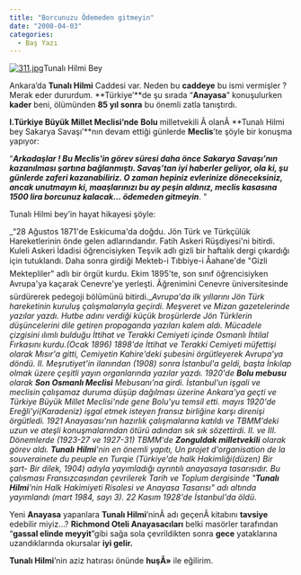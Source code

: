 ```yaml
---
title: "Borcunuzu Ödemeden gitmeyin"
date: "2008-04-03"
categories: 
  - Baş Yazı
---
```


 [![311.jpg](/uploads/2008/04/311.jpg)](/uploads/2008/04/311.jpg "311.jpg")Tunalı Hilmi Bey

Ankara’da **Tunalı Hilmi** Caddesi var. Neden bu **caddeye** bu ismi vermişler ? Merak eder dururdum. **Türkiye’**de şu sırada “**Anayasa**” konuşulurken **kader** beni, ölümünden **85 yıl sonra** bu önemli zatla tanıştırdı.

**I.Türkiye Büyük Millet Meclisi’nde** **Bolu** milletvekili Â olanÂ **Tunalı Hilmi bey Sakarya Savaşı’**nın devam ettiği günlerde **Meclis**’te şöyle bir konuşma yapıyor:

“**_Arkadaşlar ! Bu Meclis'in görev süresi daha önce Sakarya Savaşı’nın kazanılması şartına bağlanmıştı. Savaş’tan iyi haberler geliyor, ola ki, şu günlerde zaferi kazanabiliriz. O zaman hepiniz evlerinize döneceksiniz, ancak unutmayın ki, maaşlarınızı bu ay peşin aldınız, meclis kasasına 1500 lira borcunuz kalacak… ödemeden gitmeyin_**. "

Tunalı Hilmi bey’in hayat hikayesi şöyle:

_“28 Ağustos 1871'de Eskicuma'da doğdu. Jön Türk ve Türkçülük Hareketlerinin önde gelen adlarındandır. Fatih Askeri Rüşdiyesi'ni bitirdi. Kuleli Askeri İdadisi öğrencisiyken Teşvik adlı gizli bir haftalık dergi çıkardığı için tutuklandı. Daha sonra girdiği Mekteb-i Tıbbiye-i Åahane'de "Gizli Mektepliler" adlı bir örgüt kurdu. Ekim 1895'te, son sınıf öğrencisiyken Avrupa'ya kaçarak Cenevre'ye yerleşti. Ãğrenimini Cenevre üniversitesinde sürdürerek pedegoji bölümünü bitirdi.__Avrupa'da ilk yıllarını Jön Türk hareketinin kuruluş çalışmalarıyla geçirdi. Meşveret ve Mizan gazetelerinde yazılar yazdı. Hutbe adını verdiği küçük broşürlerde Jön Türklerin düşüncelerini dile getiren propaganda yazıları kalem aldı. Mücadele çizgisini ılımlı bulduğu İttihat ve Terakki Cemiyeti içinde Osmanlı İhtilal Fırkasını kurdu.(Ocak 1896)_ _1898'de İttihat ve Terakki Cemiyeti müfettişi olarak Mısır'a gitti, Cemiyetin Kahire'deki şubesini örgütleyerek Avrupa'ya döndü. II. Meşrutiyet'in ilanından (1908) sonra İstanbul'a geldi, başta İnkılap olmak üzere çeşitli yayın organlarında yazılar yazdı._ _1920'de **Bolu mebusu** olarak **Son Osmanlı Meclisi** Mebusanı’na girdi. İstanbul'un işgali ve meclisin çalışamaz duruma düşüp dağılması üzerine Ankara'ya geçti ve Türkiye Büyük Millet Meclisi'nde gene Bolu'yu temsil etti. mayıs 1920'de Ereğli'yi(Karadeniz) işgal etmek isteyen fransız birliğine karşı direnişi örgütledi. 1921 Anayasası'nın hazırlık çalışmalarına katıldı ve TBMM'deki uzun ve ateşli konuşmalarından ötürü adından sık sık sözettirdi._ _II. ve III. Dönemlerde (1923-27 ve 1927-31) TBMM'de **Zonguldak milletvekili** olarak görev aldı._ **_Tunalı_** _**Hilmi**'nin en önemli yapıtı, Un projet d'organisation de la souverainete du peuple en Turqie (Türkiye'de halk Hakimliği(düzen) Bir şart- Bir dilek, 1904) adıyla yayımladığı ayrıntılı anayasaya tasarısıdır. Bu çalısması Fransızcasından çevrilerek Tarih ve Toplum dergisinde "**Tunalı** **Hilmi**'nin Halk Hakimiyeti Risalesi ve Anayasa Tasarısı" adı altında yayımlandı (mart 1984, sayı 3). 22 Kasım 1928'de İstanbul'da öldü_.

Yeni **Anayasa** yapanlara **Tunalı Hilmi**’ninÂ adı geçenÂ kitabını **tavsiye** edebilir miyiz…? **Richmond Oteli Anayasacıları** belki masörler tarafından “**gassal elinde meyyit**”gibi sağa sola çevrildikten sonra **gece** yataklarına uzandıklarında okursalar **iyi gelir.**

**Tunalı Hilmi**’nin aziz hatırası önünde **huşÃ»** ile eğilirim.
